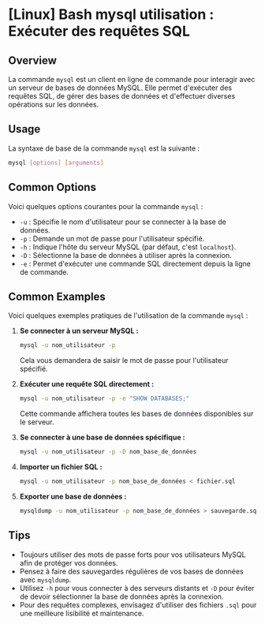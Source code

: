 # [Linux] Bash mysql utilisation : Exécuter des requêtes SQL

## Overview
La commande `mysql` est un client en ligne de commande pour interagir avec un serveur de bases de données MySQL. Elle permet d'exécuter des requêtes SQL, de gérer des bases de données et d'effectuer diverses opérations sur les données.

## Usage
La syntaxe de base de la commande `mysql` est la suivante :

```bash
mysql [options] [arguments]
```

## Common Options
Voici quelques options courantes pour la commande `mysql` :

- `-u` : Spécifie le nom d'utilisateur pour se connecter à la base de données.
- `-p` : Demande un mot de passe pour l'utilisateur spécifié.
- `-h` : Indique l'hôte du serveur MySQL (par défaut, c'est `localhost`).
- `-D` : Sélectionne la base de données à utiliser après la connexion.
- `-e` : Permet d'exécuter une commande SQL directement depuis la ligne de commande.

## Common Examples
Voici quelques exemples pratiques de l'utilisation de la commande `mysql` :

1. **Se connecter à un serveur MySQL :**
   ```bash
   mysql -u nom_utilisateur -p
   ```
   Cela vous demandera de saisir le mot de passe pour l'utilisateur spécifié.

2. **Exécuter une requête SQL directement :**
   ```bash
   mysql -u nom_utilisateur -p -e "SHOW DATABASES;"
   ```
   Cette commande affichera toutes les bases de données disponibles sur le serveur.

3. **Se connecter à une base de données spécifique :**
   ```bash
   mysql -u nom_utilisateur -p -D nom_base_de_données
   ```

4. **Importer un fichier SQL :**
   ```bash
   mysql -u nom_utilisateur -p nom_base_de_données < fichier.sql
   ```

5. **Exporter une base de données :**
   ```bash
   mysqldump -u nom_utilisateur -p nom_base_de_données > sauvegarde.sql
   ```

## Tips
- Toujours utiliser des mots de passe forts pour vos utilisateurs MySQL afin de protéger vos données.
- Pensez à faire des sauvegardes régulières de vos bases de données avec `mysqldump`.
- Utilisez `-h` pour vous connecter à des serveurs distants et `-D` pour éviter de devoir sélectionner la base de données après la connexion.
- Pour des requêtes complexes, envisagez d'utiliser des fichiers `.sql` pour une meilleure lisibilité et maintenance.